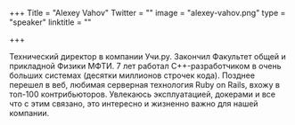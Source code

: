 +++
Title = "Alexey Vahov"
Twitter = ""
image = "alexey-vahov.png"
type = "speaker"
linktitle = ""

+++

Технический директор в компании Учи.ру. Закончил Факультет общей и прикладной Физики МФТИ. 7 лет работал С++-разработчиком в очень больших системах (десятки миллионов строчек кода). Позднее перешел в веб, любимая серверная технология Ruby on Rails, вхожу в топ-100 контрибьюторов. Увлекаюсь эксплуатацией, докерами и все что с этим связано, это интересно и жизненно важно для нашей компании.

